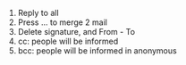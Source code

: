 1. Reply to all
2. Press ... to merge 2 mail
3. Delete signature, and From - To
4. cc: people will be informed
5. bcc: people will be informed in anonymous 
